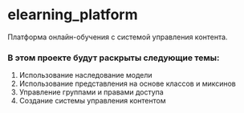 # elearning_platform
Платформа онлайн-обучения с системой управления контента.

### В этом проекте будут раскрыты следующие темы:
1. Использование наследование модели
2. Использование представления на основе классов и миксинов
3. Управление группами и правами доступа
4. Создание системы управления контентом
